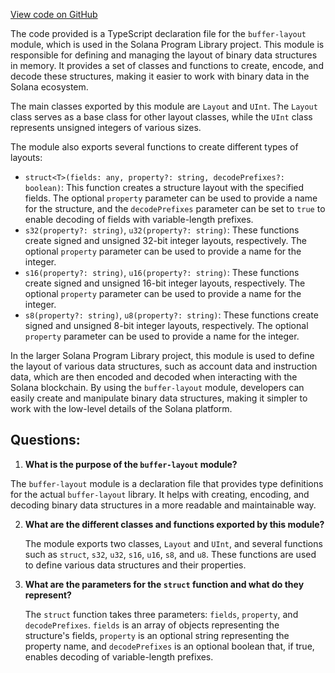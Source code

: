 [View code on GitHub](https://github.com/solana-labs/solana-program-library/stake-pool/js/src/types/buffer-layout.d.ts)

The code provided is a TypeScript declaration file for the `buffer-layout` module, which is used in the Solana Program Library project. This module is responsible for defining and managing the layout of binary data structures in memory. It provides a set of classes and functions to create, encode, and decode these structures, making it easier to work with binary data in the Solana ecosystem.

The main classes exported by this module are `Layout` and `UInt`. The `Layout` class serves as a base class for other layout classes, while the `UInt` class represents unsigned integers of various sizes.

The module also exports several functions to create different types of layouts:

- `struct<T>(fields: any, property?: string, decodePrefixes?: boolean)`: This function creates a structure layout with the specified fields. The optional `property` parameter can be used to provide a name for the structure, and the `decodePrefixes` parameter can be set to `true` to enable decoding of fields with variable-length prefixes.
- `s32(property?: string)`, `u32(property?: string)`: These functions create signed and unsigned 32-bit integer layouts, respectively. The optional `property` parameter can be used to provide a name for the integer.
- `s16(property?: string)`, `u16(property?: string)`: These functions create signed and unsigned 16-bit integer layouts, respectively. The optional `property` parameter can be used to provide a name for the integer.
- `s8(property?: string)`, `u8(property?: string)`: These functions create signed and unsigned 8-bit integer layouts, respectively. The optional `property` parameter can be used to provide a name for the integer.

In the larger Solana Program Library project, this module is used to define the layout of various data structures, such as account data and instruction data, which are then encoded and decoded when interacting with the Solana blockchain. By using the `buffer-layout` module, developers can easily create and manipulate binary data structures, making it simpler to work with the low-level details of the Solana platform.
## Questions: 
 1. **What is the purpose of the `buffer-layout` module?**

   The `buffer-layout` module is a declaration file that provides type definitions for the actual `buffer-layout` library. It helps with creating, encoding, and decoding binary data structures in a more readable and maintainable way.

2. **What are the different classes and functions exported by this module?**

   The module exports two classes, `Layout` and `UInt`, and several functions such as `struct`, `s32`, `u32`, `s16`, `u16`, `s8`, and `u8`. These functions are used to define various data structures and their properties.

3. **What are the parameters for the `struct` function and what do they represent?**

   The `struct` function takes three parameters: `fields`, `property`, and `decodePrefixes`. `fields` is an array of objects representing the structure's fields, `property` is an optional string representing the property name, and `decodePrefixes` is an optional boolean that, if true, enables decoding of variable-length prefixes.
